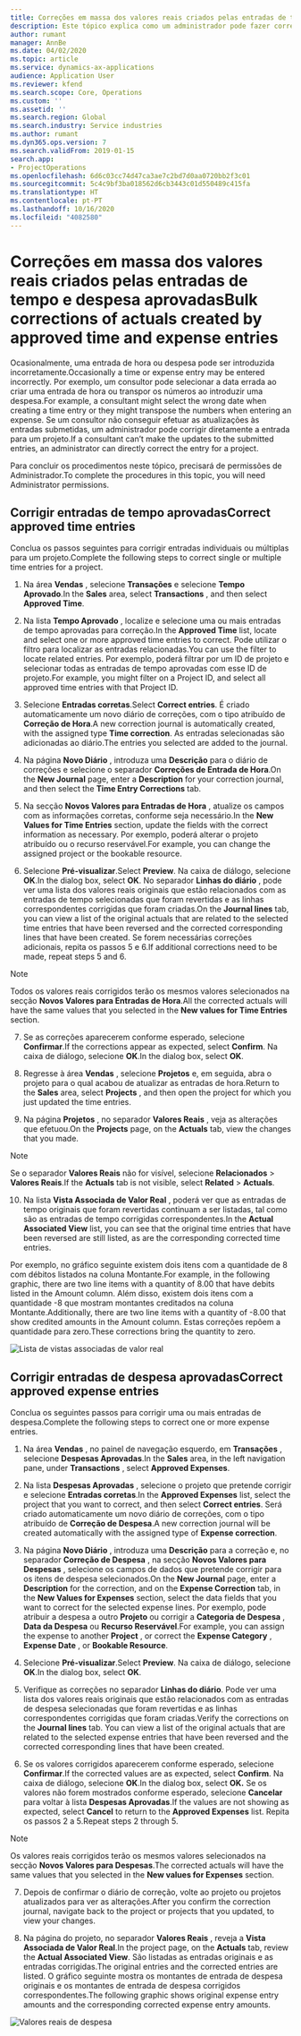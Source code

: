 ```yaml
---
title: Correções em massa dos valores reais criados pelas entradas de tempo e despesa aprovadas
description: Este tópico explica como um administrador pode fazer correções individuais ou em massa às entradas de tempo ou despesa aprovadas anteriormente se a faturação não for concluída.
author: rumant
manager: AnnBe
ms.date: 04/02/2020
ms.topic: article
ms.service: dynamics-ax-applications
audience: Application User
ms.reviewer: kfend
ms.search.scope: Core, Operations
ms.custom: ''
ms.assetid: ''
ms.search.region: Global
ms.search.industry: Service industries
ms.author: rumant
ms.dyn365.ops.version: 7
ms.search.validFrom: 2019-01-15
search.app:
- ProjectOperations
ms.openlocfilehash: 6d6c03cc74d47ca3ae7c2bd7d0aa0720bb2f3c01
ms.sourcegitcommit: 5c4c9bf3ba018562d6cb3443c01d550489c415fa
ms.translationtype: HT
ms.contentlocale: pt-PT
ms.lasthandoff: 10/16/2020
ms.locfileid: "4082580"
---
```

# <a name="bulk-corrections-of-actuals-created-by-approved-time-and-expense-entries"></a><span data-ttu-id="e62bb-103">Correções em massa dos valores reais criados pelas entradas de tempo e despesa aprovadas</span><span class="sxs-lookup"><span data-stu-id="e62bb-103">Bulk corrections of actuals created by approved time and expense entries</span></span>

<span data-ttu-id="e62bb-104">Ocasionalmente, uma entrada de hora ou despesa pode ser introduzida incorretamente.</span><span class="sxs-lookup"><span data-stu-id="e62bb-104">Occasionally a time or expense entry may be entered incorrectly.</span></span> <span data-ttu-id="e62bb-105">Por exemplo, um consultor pode selecionar a data errada ao criar uma entrada de hora ou transpor os números ao introduzir uma despesa.</span><span class="sxs-lookup"><span data-stu-id="e62bb-105">For example, a consultant might select the wrong date when creating a time entry or they might transpose the numbers when entering an expense.</span></span> <span data-ttu-id="e62bb-106">Se um consultor não conseguir efetuar as atualizações às entradas submetidas, um administrador pode corrigir diretamente a entrada para um projeto.</span><span class="sxs-lookup"><span data-stu-id="e62bb-106">If a consultant can’t make the updates to the submitted entries, an administrator can directly correct the entry for a project.</span></span>

<span data-ttu-id="e62bb-107">Para concluir os procedimentos neste tópico, precisará de permissões de Administrador.</span><span class="sxs-lookup"><span data-stu-id="e62bb-107">To complete the procedures in this topic, you will need Administrator permissions.</span></span>

## <a name="correct-approved-time-entries"></a><span data-ttu-id="e62bb-108">Corrigir entradas de tempo aprovadas</span><span class="sxs-lookup"><span data-stu-id="e62bb-108">Correct approved time entries</span></span>     

<span data-ttu-id="e62bb-109">Conclua os passos seguintes para corrigir entradas individuais ou múltiplas para um projeto.</span><span class="sxs-lookup"><span data-stu-id="e62bb-109">Complete the following steps to correct single or multiple time entries for a project.</span></span>

1. <span data-ttu-id="e62bb-110">Na área **Vendas** , selecione **Transações** e selecione **Tempo Aprovado**.</span><span class="sxs-lookup"><span data-stu-id="e62bb-110">In the **Sales** area, select **Transactions** , and then select **Approved Time**.</span></span> 

2. <span data-ttu-id="e62bb-111">Na lista **Tempo Aprovado** , localize e selecione uma ou mais entradas de tempo aprovadas para correção.</span><span class="sxs-lookup"><span data-stu-id="e62bb-111">In the **Approved Time** list, locate and select one or more approved time entries to correct.</span></span> <span data-ttu-id="e62bb-112">Pode utilizar o filtro para localizar as entradas relacionadas.</span><span class="sxs-lookup"><span data-stu-id="e62bb-112">You can use the filter to locate related entries.</span></span> <span data-ttu-id="e62bb-113">Por exemplo, poderá filtrar por um ID de projeto e selecionar todas as entradas de tempo aprovadas com esse ID de projeto.</span><span class="sxs-lookup"><span data-stu-id="e62bb-113">For example, you might filter on a Project ID, and select all approved time entries with that Project ID.</span></span>

3. <span data-ttu-id="e62bb-114">Selecione **Entradas corretas**.</span><span class="sxs-lookup"><span data-stu-id="e62bb-114">Select **Correct entries**.</span></span> <span data-ttu-id="e62bb-115">É criado automaticamente um novo diário de correções, com o tipo atribuído de **Correção de Hora**.</span><span class="sxs-lookup"><span data-stu-id="e62bb-115">A new correction journal is automatically created, with the assigned type **Time correction**.</span></span> <span data-ttu-id="e62bb-116">As entradas selecionadas são adicionadas ao diário.</span><span class="sxs-lookup"><span data-stu-id="e62bb-116">The entries you selected are added to the journal.</span></span> 

4. <span data-ttu-id="e62bb-117">Na página **Novo Diário** , introduza uma **Descrição** para o diário de correções e selecione o separador **Correções de Entrada de Hora**.</span><span class="sxs-lookup"><span data-stu-id="e62bb-117">On the **New Journal** page, enter a **Description** for your correction journal, and then select the **Time Entry Corrections** tab.</span></span>  
5. <span data-ttu-id="e62bb-118">Na secção **Novos Valores para Entradas de Hora** , atualize os campos com as informações corretas, conforme seja necessário.</span><span class="sxs-lookup"><span data-stu-id="e62bb-118">In the **New Values for Time Entries** section, update the fields with the correct information as necessary.</span></span> <span data-ttu-id="e62bb-119">Por exemplo, poderá alterar o projeto atribuído ou o recurso reservável.</span><span class="sxs-lookup"><span data-stu-id="e62bb-119">For example, you can change the assigned project or the bookable resource.</span></span>

6. <span data-ttu-id="e62bb-120">Selecione **Pré-visualizar**.</span><span class="sxs-lookup"><span data-stu-id="e62bb-120">Select **Preview**.</span></span> <span data-ttu-id="e62bb-121">Na caixa de diálogo, selecione **OK**.</span><span class="sxs-lookup"><span data-stu-id="e62bb-121">In the dialog box, select **OK**.</span></span> <span data-ttu-id="e62bb-122">No separador **Linhas do diário** , pode ver uma lista dos valores reais originais que estão relacionados com as entradas de tempo selecionadas que foram revertidas e as linhas correspondentes corrigidas que foram criadas.</span><span class="sxs-lookup"><span data-stu-id="e62bb-122">On the **Journal lines** tab, you can view a list of the original actuals that are related to the selected time entries that have been reversed and the corrected corresponding lines that have been created.</span></span> <span data-ttu-id="e62bb-123">Se forem necessárias correções adicionais, repita os passos 5 e 6.</span><span class="sxs-lookup"><span data-stu-id="e62bb-123">If additional corrections need to be made, repeat steps 5 and 6.</span></span> 

> [!NOTE]
> <span data-ttu-id="e62bb-124">Todos os valores reais corrigidos terão os mesmos valores selecionados na secção **Novos Valores para Entradas de Hora**.</span><span class="sxs-lookup"><span data-stu-id="e62bb-124">All the corrected actuals will have the same values that you selected in the **New values for Time Entries** section.</span></span>

7. <span data-ttu-id="e62bb-125">Se as correções aparecerem conforme esperado, selecione **Confirmar**.</span><span class="sxs-lookup"><span data-stu-id="e62bb-125">If the corrections appear as expected, select **Confirm**.</span></span> <span data-ttu-id="e62bb-126">Na caixa de diálogo, selecione **OK**.</span><span class="sxs-lookup"><span data-stu-id="e62bb-126">In the dialog box, select **OK**.</span></span>

8. <span data-ttu-id="e62bb-127">Regresse à área **Vendas** , selecione **Projetos** e, em seguida, abra o projeto para o qual acabou de atualizar as entradas de hora.</span><span class="sxs-lookup"><span data-stu-id="e62bb-127">Return to the **Sales** area, select **Projects** , and then open the project for which you just updated the time entries.</span></span> 

9. <span data-ttu-id="e62bb-128">Na página **Projetos** , no separador **Valores Reais** , veja as alterações que efetuou.</span><span class="sxs-lookup"><span data-stu-id="e62bb-128">On the **Projects** page, on the **Actuals** tab, view the changes that you made.</span></span> 

> [!NOTE]
> <span data-ttu-id="e62bb-129">Se o separador **Valores Reais** não for visível, selecione **Relacionados** > **Valores Reais**.</span><span class="sxs-lookup"><span data-stu-id="e62bb-129">If the **Actuals** tab is not visible, select **Related** > **Actuals**.</span></span>  

10. <span data-ttu-id="e62bb-130">Na lista **Vista Associada de Valor Real** , poderá ver que as entradas de tempo originais que foram revertidas continuam a ser listadas, tal como são as entradas de tempo corrigidas correspondentes.</span><span class="sxs-lookup"><span data-stu-id="e62bb-130">In the **Actual Associated View** list, you can see that the original time entries that have been reversed are still listed, as are the corresponding corrected time entries.</span></span> 

<span data-ttu-id="e62bb-131">Por exemplo, no gráfico seguinte existem dois itens com a quantidade de 8 com débitos listados na coluna Montante.</span><span class="sxs-lookup"><span data-stu-id="e62bb-131">For example, in the following graphic, there are two line items with a quantity of 8.00 that have debits listed in the Amount column.</span></span> <span data-ttu-id="e62bb-132">Além disso, existem dois itens com a quantidade -8 que mostram montantes creditados na coluna Montante.</span><span class="sxs-lookup"><span data-stu-id="e62bb-132">Additionally, there are two line items with a quantity of -8.00 that show credited amounts in the Amount column.</span></span> <span data-ttu-id="e62bb-133">Estas correções repõem a quantidade para zero.</span><span class="sxs-lookup"><span data-stu-id="e62bb-133">These corrections bring the quantity to zero.</span></span>

![Lista de vistas associadas de valor real](https://github.com/MicrosoftDocs/dynamics-365-customer-engagement-pr/blob/bulk-corrections-actuals-created-by-approved-time-expense-entries.md/time-actuals.png)
 
## <a name="correct-approved-expense-entries"></a><span data-ttu-id="e62bb-135">Corrigir entradas de despesa aprovadas</span><span class="sxs-lookup"><span data-stu-id="e62bb-135">Correct approved expense entries</span></span>

<span data-ttu-id="e62bb-136">Conclua os seguintes passos para corrigir uma ou mais entradas de despesa.</span><span class="sxs-lookup"><span data-stu-id="e62bb-136">Complete the following steps to correct one or more expense entries.</span></span> 

1. <span data-ttu-id="e62bb-137">Na área **Vendas** , no painel de navegação esquerdo, em **Transações** , selecione **Despesas Aprovadas**.</span><span class="sxs-lookup"><span data-stu-id="e62bb-137">In the **Sales** area, in the left navigation pane, under **Transactions** , select **Approved Expenses**.</span></span>

2. <span data-ttu-id="e62bb-138">Na lista **Despesas Aprovadas** , selecione o projeto que pretende corrigir e selecione **Entradas corretas**.</span><span class="sxs-lookup"><span data-stu-id="e62bb-138">In the **Approved Expenses** list, select the project that you want to correct, and then select **Correct entries**.</span></span> <span data-ttu-id="e62bb-139">Será criado automaticamente um novo diário de correções, com o tipo atribuído de **Correção de Despesa**.</span><span class="sxs-lookup"><span data-stu-id="e62bb-139">A new correction journal will be created automatically with the assigned type of **Expense correction**.</span></span> 

3. <span data-ttu-id="e62bb-140">Na página **Novo Diário** , introduza uma **Descrição** para a correção e, no separador **Correção de Despesa** , na secção **Novos Valores para Despesas** , selecione os campos de dados que pretende corrigir para os itens de despesa selecionados.</span><span class="sxs-lookup"><span data-stu-id="e62bb-140">On the **New Journal** page, enter a **Description** for the correction, and on the **Expense Correction** tab, in the **New Values for Expenses** section, select the data fields that you want to correct for the selected expense lines.</span></span> <span data-ttu-id="e62bb-141">Por exemplo, pode atribuir a despesa a outro **Projeto** ou corrigir a **Categoria de Despesa** , **Data da Despesa** ou **Recurso Reservável**.</span><span class="sxs-lookup"><span data-stu-id="e62bb-141">For example, you can assign the expense to another **Project** , or correct the **Expense Category** , **Expense Date** , or **Bookable Resource**.</span></span>

4. <span data-ttu-id="e62bb-142">Selecione **Pré-visualizar**.</span><span class="sxs-lookup"><span data-stu-id="e62bb-142">Select **Preview**.</span></span> <span data-ttu-id="e62bb-143">Na caixa de diálogo, selecione **OK**.</span><span class="sxs-lookup"><span data-stu-id="e62bb-143">In the dialog box, select **OK**.</span></span> 

5. <span data-ttu-id="e62bb-144">Verifique as correções no separador **Linhas do diário**. Pode ver uma lista dos valores reais originais que estão relacionados com as entradas de despesa selecionadas que foram revertidas e as linhas correspondentes corrigidas que foram criadas.</span><span class="sxs-lookup"><span data-stu-id="e62bb-144">Verify the corrections on the **Journal lines** tab. You can view a list of the original actuals that are related to the selected expense entries that have been reversed and the corrected corresponding lines that have been created.</span></span>

6. <span data-ttu-id="e62bb-145">Se os valores corrigidos aparecerem conforme esperado, selecione **Confirmar**.</span><span class="sxs-lookup"><span data-stu-id="e62bb-145">If the corrected values are as expected, select **Confirm**.</span></span> <span data-ttu-id="e62bb-146">Na caixa de diálogo, selecione **OK**.</span><span class="sxs-lookup"><span data-stu-id="e62bb-146">In the dialog box, select **OK.**</span></span> <span data-ttu-id="e62bb-147">Se os valores não forem mostrados conforme esperado, selecione **Cancelar** para voltar à lista **Despesas Aprovadas**.</span><span class="sxs-lookup"><span data-stu-id="e62bb-147">If the values are not showing as expected, select **Cancel** to return to the **Approved Expenses** list.</span></span> <span data-ttu-id="e62bb-148">Repita os passos 2 a 5.</span><span class="sxs-lookup"><span data-stu-id="e62bb-148">Repeat steps 2 through 5.</span></span> 

> [!NOTE]
> <span data-ttu-id="e62bb-149">Os valores reais corrigidos terão os mesmos valores selecionados na secção **Novos Valores para Despesas**.</span><span class="sxs-lookup"><span data-stu-id="e62bb-149">The corrected actuals will have the same values that you selected in the **New values for Expenses** section.</span></span>

7. <span data-ttu-id="e62bb-150">Depois de confirmar o diário de correção, volte ao projeto ou projetos atualizados para ver as alterações.</span><span class="sxs-lookup"><span data-stu-id="e62bb-150">After you confirm the correction journal, navigate back to the project or projects that you updated, to view your changes.</span></span>  

8. <span data-ttu-id="e62bb-151">Na página do projeto, no separador **Valores Reais** , reveja a **Vista Associada de Valor Real**.</span><span class="sxs-lookup"><span data-stu-id="e62bb-151">In the project page, on the **Actuals** tab, review the **Actual Associated View**.</span></span> <span data-ttu-id="e62bb-152">São listadas as entradas originais e as entradas corrigidas.</span><span class="sxs-lookup"><span data-stu-id="e62bb-152">The original entries and the corrected entries are listed.</span></span> <span data-ttu-id="e62bb-153">O gráfico seguinte mostra os montantes de entrada de despesa originais e os montantes de entrada de despesa corrigidos correspondentes.</span><span class="sxs-lookup"><span data-stu-id="e62bb-153">The following graphic shows original expense entry amounts and the corresponding corrected expense entry amounts.</span></span> 

![Valores reais de despesa](https://user-images.githubusercontent.com/60806505/77122219-4cd52900-69fa-11ea-8349-ccd2ffebf640.png)
